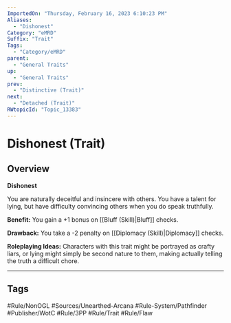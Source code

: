 ```yaml
---
ImportedOn: "Thursday, February 16, 2023 6:10:23 PM"
Aliases:
  - "Dishonest"
Category: "eMRD"
Suffix: "Trait"
Tags:
  - "Category/eMRD"
parent:
  - "General Traits"
up:
  - "General Traits"
prev:
  - "Distinctive (Trait)"
next:
  - "Detached (Trait)"
RWtopicId: "Topic_13383"
---
```

# Dishonest (Trait)
## Overview
**Dishonest**

You are naturally deceitful and insincere with others. You have a talent for lying, but have difficulty convincing others when you do speak truthfully.

**Benefit:** You gain a +1 bonus on [[Bluff (Skill)|Bluff]] checks.

**Drawback:** You take a -2 penalty on [[Diplomacy (Skill)|Diplomacy]] checks.

**Roleplaying Ideas:** Characters with this trait might be portrayed as crafty liars, or lying might simply be second nature to them, making actually telling the truth a difficult chore.


---
## Tags
#Rule/NonOGL #Sources/Unearthed-Arcana #Rule-System/Pathfinder #Publisher/WotC #Rule/3PP #Rule/Trait #Rule/Flaw

